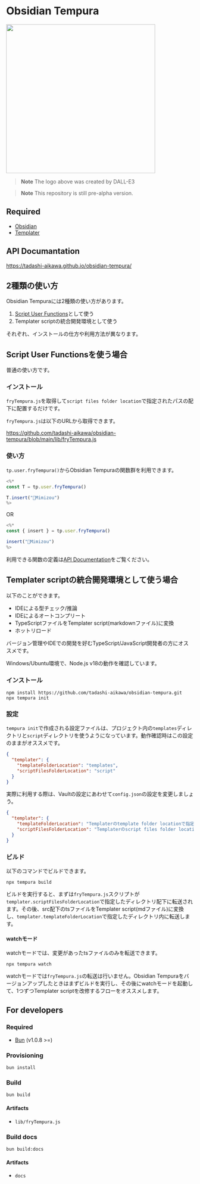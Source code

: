 # Obsidian Tempura

<img src="https://github.com/tadashi-aikawa/obsidian-tempura/blob/main/logo.png?raw=true" width="400" />

> **Note**
> The logo above was created by DALL-E3

> **Note**
> This repository is still pre-alpha version.

## Required

- [Obsidian]
- [Templater]

## API Documantation

https://tadashi-aikawa.github.io/obsidian-tempura/

## 2種類の使い方

Obsidian Tempuraには2種類の使い方があります。

1. [Script User Functions]として使う
2. Templater scriptの統合開発環境として使う

それぞれ、インストールの仕方や利用方法が異なります。

## Script User Functionsを使う場合

普通の使い方です。

### インストール

`fryTempura.js`を取得して`script files folder location`で指定されたパスの配下に配置するだけです。

`fryTempura.js`は以下のURLから取得できます。

https://github.com/tadashi-aikawa/obsidian-tempura/blob/main/lib/fryTempura.js

### 使い方

`tp.user.fryTempura()`からObsidian Tempuraの関数群を利用できます。

```js
<%*
const T = tp.user.fryTempura()

T.insert("🦉Mimizou")
%>
```

OR

```js
<%*
const { insert } = tp.user.fryTempura()

insert("🦉Mimizou")
%>
```

利用できる関数の定義は[API Documentation]をご覧ください。

## Templater scriptの統合開発環境として使う場合

以下のことができます。

- IDEによる型チェック/推論
- IDEによるオートコンプリート
- TypeScriptファイルをTemplater script(markdownファイル)に変換
- ホットリロード

バージョン管理やIDEでの開発を好むTypeScript/JavaScript開発者の方にオススメです。

Windows/Ubuntu環境で、Node.js v18の動作を確認しています。

### インストール

```console
npm install https://github.com/tadashi-aikawa/obsidian-tempura.git
npx tempura init
```

### 設定

`tempura init`で作成される設定ファイルは、プロジェクト内の`templates`ディレクトリと`script`ディレクトリを使うようになっています。動作確認時はこの設定のままがオススメです。

```json
{
  "templater": {
    "templateFolderLocation": "templates",
    "scriptFilesFolderLocation": "script"
  }
}
```

実際に利用する際は、Vaultの設定にあわせて`config.json`の設定を変更しましょう。

```json
{
  "templater": {
    "templateFolderLocation": "Templaterのtemplate folder locationで指定したパスに一致する絶対パス",
    "scriptFilesFolderLocation": "Templaterのscript files folder locationで指定したパスに一致する絶対パス"
  }
}
```

### ビルド

以下のコマンドでビルドできます。

```console
npx tempura build
```

ビルドを実行すると、まずは`fryTempura.js`スクリプトが`templater.scriptFilesFolderLocation`で指定したディレクトリ配下に転送されます。その後、src配下のtsファイルをTemplater script(mdファイル)に変換し、`templater.templateFolderLocation`で指定したディレクトリ内に転送します。

#### watchモード

watchモードでは、変更があったtsファイルのみを転送できます。

```console
npx tempura watch
```

watchモードでは`fryTempura.js`の転送は行いません。Obsidian Tempuraをバージョンアップしたときはまずビルドを実行し、その後にwatchモードを起動して、1つずつTemplater scriptを改修するフローをオススメします。

## For developers

### Required

- [Bun] (v1.0.8 >=)

### Provisioning

```console
bun install
```

### Build

```console
bun build
```

#### Artifacts

- `lib/fryTempura.js`

### Build docs

```console
bun build:docs
```

#### Artifacts

- `docs`


[Obsidian]: https://obsidian.md/
[Templater]: https://github.com/SilentVoid13/Templater
[Script User Functions]: https://silentvoid13.github.io/Templater/user-functions/script-user-functions.html
[Bun]: https://bun.sh/

[release page]: https://github.com/tadashi-aikawa/obsidian-tempura/releases
[Script files folder location]: https://silentvoid13.github.io/Templater/user-functions/script-user-functions.html?highlight=user%20scipts%20function#define-a-script-user-function

[API Documentation]: [#api-documentation]

